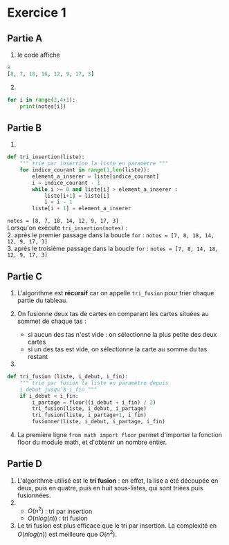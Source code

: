 # Exercice 1
## Partie A

1. le code affiche
```python
8
[8, 7, 18, 16, 12, 9, 17, 3]
```

2.
```python
for i in range(2,4+1):
    print(notes[i])
```
## Partie B
1.
```python
def tri_insertion(liste):
    """ trie par insertion la liste en paramètre """
    for indice_courant in range(1,len(liste)):
        element_a_inserer = liste[indice_courant]
        i = indice_courant - 1
        while i >= 0 and liste[i] > element_a_inserer :
            liste[i+1] = liste[i]
            i = i - 1
        liste[i + 1] = element_a_inserer
```

`notes = [8, 7, 18, 14, 12, 9, 17, 3]`  
Lorsqu'on exécute `tri_insertion(notes)` :  
2. après le premier passage dans la boucle `for` : `notes = [7, 8, 18, 14, 12, 9, 17, 3]`  
3. après le troisième passage dans la boucle `for` : `notes = [7, 8, 14, 18, 12, 9, 17, 3]`  

## Partie C

1. L'algorithme est **récursif** car on appelle `tri_fusion` pour trier chaque partie du tableau.
2. On fusionne deux tas de cartes en comparant les cartes situées au sommet de chaque tas : 
    * si aucun des tas n'est vide : on sélectionne la plus petite des deux cartes
    * si un des tas est vide, on sélectionne la carte au somme du tas restant

3.
```python
def tri_fusion (liste, i_debut, i_fin):
    """ trie par fusion la liste en paramètre depuis
    i_debut jusqu’à i_fin """
    if i_debut < i_fin:
        i_partage = floor((i_debut + i_fin) / 2)
        tri_fusion(liste, i_debut, i_partage)
        tri_fusion(liste, i_partage+1, i_fin)
        fusionner(liste, i_debut, i_partage, i_fin)
```

4. La première ligne `from math import floor` permet d'importer la fonction floor du module math, et d'obtenir un nombre entier.

## Partie D
1. L'algorithme utilisé est le **tri fusion** : en effet, la lise a été découpée en deux, puis en quatre, puis en huit sous-listes, qui sont triées puis fusionnées.
2.  
    * $O(n^2)$ : tri par insertion
    * $O(n log(n))$ : tri fusion
3. Le tri fusion est plus efficace que le tri par insertion.  La complexité en  $O(n log(n))$ est meilleure que  $O(n^2)$.
